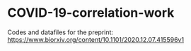 # COVID-19-correlation-work

Codes and datafiles for the preprint: https://www.biorxiv.org/content/10.1101/2020.12.07.415596v1
